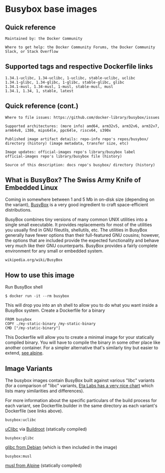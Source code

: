 # Busybox base images

## Quick reference

    Maintained by: the Docker Community

    Where to get help: the Docker Community Forums, the Docker Community Slack, or Stack Overflow

## Supported tags and respective Dockerfile links

    1.34.1-uclibc, 1.34-uclibc, 1-uclibc, stable-uclibc, uclibc
    1.34.1-glibc, 1.34-glibc, 1-glibc, stable-glibc, glibc
    1.34.1-musl, 1.34-musl, 1-musl, stable-musl, musl
    1.34.1, 1.34, 1, stable, latest

## Quick reference (cont.)

    Where to file issues: https://github.com/docker-library/busybox/issues

    Supported architectures: (more info) amd64, arm32v5, arm32v6, arm32v7, arm64v8, i386, mips64le, ppc64le, riscv64, s390x

    Published image artifact details: repo-info repo's repos/busybox/ directory (history) (image metadata, transfer size, etc)

    Image updates: official-images repo's library/busybox label
    official-images repo's library/busybox file (history)

    Source of this description: docs repo's busybox/ directory (history)

## What is BusyBox? The Swiss Army Knife of Embedded Linux

Coming in somewhere between 1 and 5 Mb in on-disk size (depending on the variant), [BusyBox](http://www.busybox.net/) is a very good ingredient to craft space-efficient distributions.

BusyBox combines tiny versions of many common UNIX utilities into a single small executable. It provides replacements for most of the utilities you usually find in GNU fileutils, shellutils, etc. The utilities in BusyBox generally have fewer options than their full-featured GNU cousins; however, the options that are included provide the expected functionality and behave very much like their GNU counterparts. BusyBox provides a fairly complete environment for any small or embedded system.

    wikipedia.org/wiki/BusyBox


## How to use this image
Run BusyBox shell

    $ docker run -it --rm busybox

This will drop you into an sh shell to allow you to do what you want inside a BusyBox system.
Create a Dockerfile for a binary

    FROM busybox
    COPY ./my-static-binary /my-static-binary
    CMD ["/my-static-binary"]

This Dockerfile will allow you to create a minimal image for your statically compiled binary. You will have to compile the binary in some other place like another container. For a simpler alternative that's similarly tiny but easier to extend, [see alpine](https://hub.docker.com/_/alpine/).

## Image Variants

The busybox images contain BusyBox built against various "libc" variants (for a comparison of "libc" variants, [Eta Labs has a very nice chart](http://www.etalabs.net/compare_libcs.html) which lists many similarities and differences).

For more information about the specific particulars of the build process for each variant, see Dockerfile.builder in the same directory as each variant's Dockerfile (see links above).

`busybox:uclibc`

[uClibc](https://uclibc.org/) via [Buildroot](https://buildroot.org/) (statically compiled)

`busybox:glibc`

[glibc from Debian](https://packages.debian.org/search?searchon=names&exact=1&suite=all&section=all&keywords=libc6) (which is then included in the image)

`busybox:musl`

 [musl from Alpine](https://pkgs.alpinelinux.org/packages?name=musl) (statically compiled)
